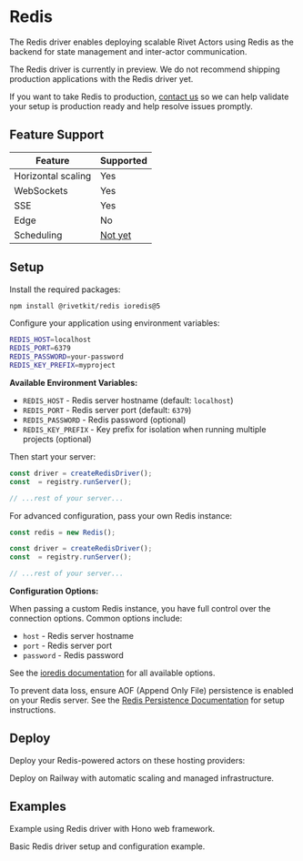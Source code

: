 # Redis

The Redis driver enables deploying scalable Rivet Actors using Redis as the backend for state management and inter-actor communication.

The Redis driver is currently in preview. We do not recommend shipping production applications with the Redis driver yet.

If you want to take Redis to production, [contact us](/support) so we can help validate your setup is production ready and help resolve issues promptly.

## Feature Support

| Feature | Supported |
| --- | --- |
| Horizontal scaling | Yes |
| WebSockets | Yes |
| SSE | Yes |
| Edge | No |
| Scheduling | [Not yet](https://github.com/rivet-gg/rivetkit/issues/1095) |

## Setup

Install the required packages:

```bash
npm install @rivetkit/redis ioredis@5
```

Configure your application using environment variables:

```bash
REDIS_HOST=localhost
REDIS_PORT=6379
REDIS_PASSWORD=your-password
REDIS_KEY_PREFIX=myproject
```

**Available Environment Variables:**

- `REDIS_HOST` - Redis server hostname (default: `localhost`)
- `REDIS_PORT` - Redis server port (default: `6379`)
- `REDIS_PASSWORD` - Redis password (optional)
- `REDIS_KEY_PREFIX` - Key prefix for isolation when running multiple projects (optional)

Then start your server:

```typescript }
const driver = createRedisDriver();
const  = registry.runServer();

// ...rest of your server...
```

For advanced configuration, pass your own Redis instance:

```typescript }
const redis = new Redis();

const driver = createRedisDriver();
const  = registry.runServer();

// ...rest of your server...
```

**Configuration Options:**

When passing a custom Redis instance, you have full control over the connection options. Common options include:

- `host` - Redis server hostname
- `port` - Redis server port
- `password` - Redis password

See the [ioredis documentation](https://github.com/luin/ioredis) for all available options.

To prevent data loss, ensure AOF (Append Only File) persistence is enabled on your Redis server. See the [Redis Persistence Documentation](https://redis.io/docs/latest/operate/oss_and_stack/management/persistence/#append-only-file) for setup instructions.

## Deploy

Deploy your Redis-powered actors on these hosting providers:

Deploy on Railway with automatic scaling and managed infrastructure.

## Examples

Example using Redis driver with Hono web framework.

Basic Redis driver setup and configuration example.